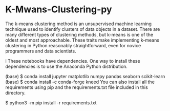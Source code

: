 # K-Mwans-Clustering-py
The k-means clustering method is an unsupervised machine learning technique used to identify clusters of data objects in a dataset. There are many different types of clustering methods, but k-means is one of the oldest and most approachable. These traits make implementing k-means clustering in Python reasonably straightforward, even for novice programmers and data scientists.

i
These notebooks have dependencies. One way to install these dependencies is to use the Anaconda Python distribution.

(base) $ conda install jupyter matplotlib numpy pandas seaborn scikit-learn
(base) $ conda install -c conda-forge kneed
You can also install all the requirements using pip and the requirements.txt file included in this directory.

$ python3 -m pip install -r requirements.txt
